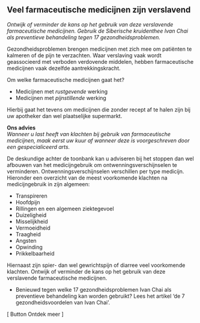 ## Veel farmaceutische medicijnen zijn verslavend 

_Ontwijk of verminder de kans op het gebruik van deze verslavende farmaceutische medicijnen. Gebruik de Siberische kruidenthee Ivan Chai als preventieve behandeling tegen 17 gezondheidsproblemen._

Gezondheidsproblemen brengen medicijnen met zich mee om patiënten te kalmeren of de pijn te verzachten. Waar verslaving vaak wordt geassocieerd met verboden verdovende middelen, hebben farmaceutische medicijnen vaak dezelfde aantrekkingskracht.  

Om welke farmaceutische medicijnen gaat het? <br>
* Medicijnen met _rustgevende_ werking
* Medicijnen met _pijnstillende_ werking 

Hierbij gaat het tevens om medicijnen die zonder recept af te halen zijn bij uw apotheker dan wel plaatselijke supermarkt. 

**Ons advies** <br>
_Wanneer u last heeft van klachten bij gebruik van farmaceutische medicijnen, maak eerst uw kuur af wanneer deze is voorgeschreven door een gespecialiceerd arts._

De deskundige achter de toonbank kan u adviseren bij het stoppen dan wel afbouwen van het medicijngebruik om ontwenningsverschijnselen te verminderen. Ontwenningsverschijnselen verschillen per type medicijn. Hieronder een overzicht van de meest voorkomende klachten na medicijngebruik in zijn algemeen: 
* Transpireren 
* Hoofdpijn
* Rillingen en een algemeen ziektegevoel
* Duizeligheid
* Misselijkheid
* Vermoeidheid
* Traagheid
* Angsten
* Opwinding
* Prikkelbaarheid

Hiernaast zijn spier- dan wel gewrichtspijn of diarree veel voorkomende klachten. Ontwijk of verminder de kans op het gebruik van deze verslavende farmaceutische medicijnen.

* Benieuwd tegen welke 17 gezondheidsproblemen Ivan Chai als preventieve behandeling kan worden gebruikt? Lees het artikel ‘de 7 gezondheidsvoordelen van Ivan Chai’.

[ Button Ontdek meer ]
